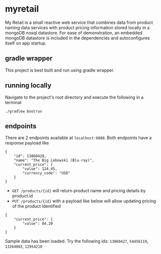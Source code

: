 # myretail

My Retail is a small reactive web service that combines data from product naming data services with product pricing information stored locally in a mongoDB nosql datastore. For ease of demonstration, an embedded mongoDB datastore is included in the dependencies and autoconfigures itself on app startup.

## gradle wrapper
This project is best built and run using gradle wrapper.

## running locally
Navigate to the project's root directory and execute the following in a terminal

`./gradlew bootrun`

## endpoints
There are 2 endpoints available at `localhost:8080`. Both endpoints have a response payload like
```
{
    "id": 13860428,
    "name": "The Big Lebowski (Blu-ray)",
    "current_price": {
        "value": 124.45,
        "currency_code": "USD"
    }
}
```
- `GET /products/{id}` will return product name and pricing details by product.id
- `PUT /products/{id}` with a payload like below will allow updating pricing of the product identified
```
{
    "current_price": {
        "value": 84.20
    }
}
```
Sample data has been loaded. Try the following ids: `13860427`, `54456119`, `13264003`, `12954218`
